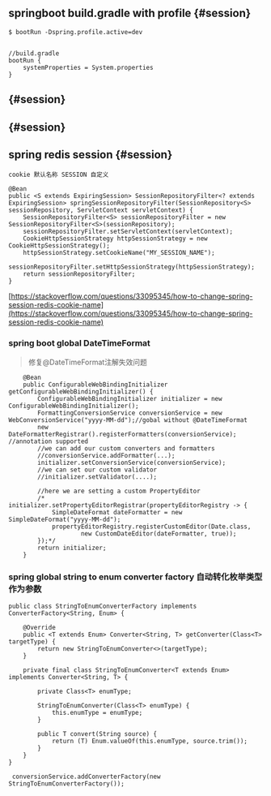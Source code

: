 ## springboot build.gradle with profile  {#session}

```
$ bootRun -Dspring.profile.active=dev


//build.gradle
bootRun {
	systemProperties = System.properties
}

```

##  {#session}

##  {#session}

## spring redis session {#session}

```
cookie 默认名称 SESSION 自定义
```

```
@Bean
public <S extends ExpiringSession> SessionRepositoryFilter<? extends ExpiringSession> springSessionRepositoryFilter(SessionRepository<S> sessionRepository, ServletContext servletContext) {
    SessionRepositoryFilter<S> sessionRepositoryFilter = new SessionRepositoryFilter<S>(sessionRepository);
    sessionRepositoryFilter.setServletContext(servletContext);
    CookieHttpSessionStrategy httpSessionStrategy = new CookieHttpSessionStrategy();
    httpSessionStrategy.setCookieName("MY_SESSION_NAME");
    sessionRepositoryFilter.setHttpSessionStrategy(httpSessionStrategy);
    return sessionRepositoryFilter;
}
```

[https://stackoverflow.com/questions/33095345/how-to-change-spring-session-redis-cookie-name](https://stackoverflow.com/questions/33095345/how-to-change-spring-session-redis-cookie-name)

### spring boot global DateTimeFormat

> 修复@DateTimeFormat注解失效问题

```
    @Bean
    public ConfigurableWebBindingInitializer getConfigurableWebBindingInitializer() {
        ConfigurableWebBindingInitializer initializer = new ConfigurableWebBindingInitializer();
        FormattingConversionService conversionService = new WebConversionService("yyyy-MM-dd");//gobal without @DateTimeFormat
        new DateFormatterRegistrar().registerFormatters(conversionService); //annotation supported
        //we can add our custom converters and formatters
        //conversionService.addFormatter(...);
        initializer.setConversionService(conversionService);
        //we can set our custom validator
        //initializer.setValidator(....);

        //here we are setting a custom PropertyEditor
        /*    initializer.setPropertyEditorRegistrar(propertyEditorRegistry -> {
            SimpleDateFormat dateFormatter = new SimpleDateFormat("yyyy-MM-dd");
            propertyEditorRegistry.registerCustomEditor(Date.class,
                    new CustomDateEditor(dateFormatter, true));
        });*/
        return initializer;
    }
```

### 

### spring global string to enum converter factory  自动转化枚举类型作为参数

```
public class StringToEnumConverterFactory implements ConverterFactory<String, Enum> {

    @Override
    public <T extends Enum> Converter<String, T> getConverter(Class<T> targetType) {
        return new StringToEnumConverter<>(targetType);
    }

    private final class StringToEnumConverter<T extends Enum> implements Converter<String, T> {

        private Class<T> enumType;

        StringToEnumConverter(Class<T> enumType) {
            this.enumType = enumType;
        }

        public T convert(String source) {
            return (T) Enum.valueOf(this.enumType, source.trim());
        }
    }
}
```

```
 conversionService.addConverterFactory(new StringToEnumConverterFactory());
```



